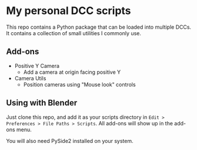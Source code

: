# My personal DCC scripts

This repo contains a Python package that can be loaded into multiple DCCs. It contains a collection of small utilities I commonly use.

## Add-ons

- Positive Y Camera
  - Add a camera at origin facing positive Y
- Camera Utils
  - Position cameras using "Mouse look" controls

## Using with Blender

Just clone this repo, and add it as your scripts directory in `Edit > Preferences > File Paths > Scripts`. All add-ons will show up in the add-ons menu.

You will also need PySide2 installed on your system.

